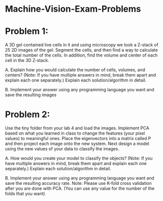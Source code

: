 # Machine-Vision-Exam-Problems
# Problem 1:
A 3D gel contained live cells in it and using microscopy we took a Z-stack of 25 2D
images of the gel. Segment the cells, and then find a way to calculate the total number of the 
cells. In addition, find the volume and center of each cell in the 3D Z-stack.

A. Explain how you would calculate the number of cells, volumes, and centers? (Note: If you 
have multiple answers in mind, break them apart and explain each one separately.) Explain 
each solution/algorithm in detail.

B. Implement your answer using any programming language you want and save the resulting 
images

# Problem 2: 
Use the tiny folder from your lab 4 and load the images. Implement PCA based on 
what you learned in class to change the features (your pixel values) to meaningful ones. Place 
the eigenvectors into a matrix called P and then project each image onto the new system. Next
design a model using the new values of your data to classify the images.

A. How would you create your model to classify the objects? (Note: If you have multiple 
answers in mind, break them apart and explain each one separately.) Explain each 
solution/algorithm in detail.

B. Implement your answer using any programming language you want and save the resulting 
accuracy rate.
Note: Please use K-fold cross validation after you are done with PCA. (You can use any value 
for the number of the folds that you want)
